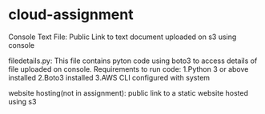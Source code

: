 # cloud-assignment

Console Text File:
Public Link to text document uploaded on s3 using console 

filedetails.py:
This file contains pyton code using boto3 to access details of file uploaded on console.
Requirements to run code:
1.Python 3 or above installed
2.Boto3 installed
3.AWS CLI configured with system

website hosting(not in assignment):
public link to a static website hosted using s3 
